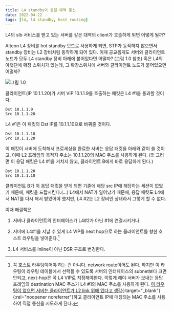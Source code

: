 ```yaml
---
title: L4 standby와 동일 대역 통신
date: 2022-04-22
tags: [l4, l4 standby, host routing]
---
```

L4의 slb 서비스를 받고 있는 서버를 같은 대역의 client가 호출하게 되면 어떻게 될까?

Alteon L4 장비를 hot standby 모드로 사용하게 되면, STP가 동작하지 않으면서 standby 장비는 L2 장비처럼 동작하게 되어 있다. 이때 공교롭게도 서버와 클라이언트 노드가 모두 L4 standby 장비 아래에 붙어있다면 어떨까? (그림 1.0 참조) 혹은 L4의 아랫단에 확장 스위치가 있는데, 그 확장스위치에 서버와 클라이언트 노드가 붙어있으면 어떨까?

![그림 1.0](/networkengineering/docs/assets/images/l4_hot-standby_inline.png)

클라이언트(IP 10.1.1.20)가 서버 VIP 10.1.1.9를 호출하는 패킷은 L4 #1을 통과할 것이다.
```
Dst 10.1.1.9
Src 10.1.1.20
```
L4 #1은 이 패킷의 Dst IP를 10.1.1.10으로 바꿔줄 것이다.
```
Dst 10.1.1.10
Src 10.1.1.20
```
이 패킷이 서버에 도착해서 프로세싱을 완료한 서버는 응답 패킷을 아래와 같이 쓸 것이고, 이때 L2 프레임의 목적지 주소는 10.1.1.20의 MAC 주소를 사용하게 된다. (!!! 그러면 이 응답 패킷은 L4 #1을 거치지 않고, 클라이언트 B에게 바로 응답하게 된다.)
```
Dst 10.1.1.20
Src 10.1.1.10
```
클라이언트 B가 이 응답 패킷을 받게 되면 기존에 해당 src IP에 해당하는 세션이 없었기 때문에, 패킷을 드랍시킨다.(...) L4에서 NAT가 일어났기 때문에, 응답 패킷도 L4에서 NAT를 다시 해서 받았어야 했지만, L4 #2는 L2 장비인 상태라서 그렇게 할 수 없다.

이때 해결책은 
1) 서버나 클라이언트의 인터페이스가 L4#2가 아닌 #1에 연결시키거나

2) 서버에 L4#1을 지날 수 있게 L4 VIP를 next hop으로 하는 클라이언트를 향한 호스트 라우팅을 넣어준다.[^1]

3) L4 서비스를 Inline이 아닌 DSR 구조로 변경한다.

[^1]: 꼭 호스트 라우팅이어야 하는 건 아니다. network route이어도 된다. 하지만 이 라우팅이 라우팅 테이블에서 선택될 수 있도록 서버의 인터페이스의 subnet보다 크면 안되고, next-hop은 꼭 L4 VIP로 지정해야한다. 이렇게 해야 서버가 보내는 응답 프레임의 destination MAC 주소가 L4 #1의 MAC 주소를 사용하게 된다. [이 라우팅이 없으면 서버는 클라이언트가 L2 link 위에 있다고 생각](https://networkengineering.stackexchange.com/a/80687/43549){:target="_blank"}{:rel="noopener noreferrer"}하고 클라이언트 IP에 매칭되는 MAC 주소를 사용하여 직접 통신을 시도하게 된다.
